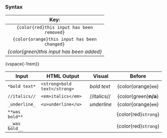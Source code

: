 ### Syntax

| **Key:**                                                |
|:-------------------------------------------------------:|
| <code>{color{red}this input has been removed}</code>    |
| <code>{color{orange}this input has been changed}</code> |
| *{color{green}this input has been added}*               |

{vspace{-1rem}}

Input         | HTML Output                 | Visual      | Before
--------------|-----------------------------|-------------|:-----------:
`*bold text*` | `<strong>bold text</strong>`| *bold text* | {color{orange}<code>em</code>}
`//italics//` | `<em>italics</em>`          | //italics// | {color{green}<strong>n/a</strong>}
`_underline_` | `<u>underline</u>`          | _underline_ | {color{orange}<code>em</code>}
`**was bold**`|                             |             | {color{red}<code>strong</code>}
`__was bold__`|                             |             | {color{red}<code>strong</code>}
